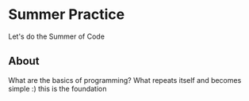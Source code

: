 # Summer Practice

Let's do the Summer of Code

## About

What are the basics of programming? What repeats itself and becomes simple :) this is the foundation
